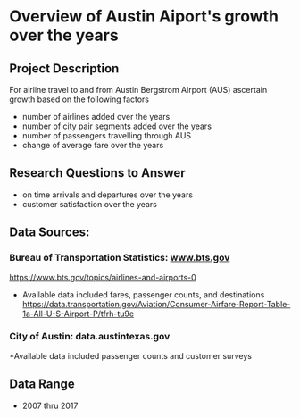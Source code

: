 # Overview of Austin Aiport's growth over the years




## Project Description
For airline travel to and from Austin Bergstrom Airport (AUS) ascertain growth based on the following factors
* number of airlines added over the years
* number of city pair segments added over the years
* number of passengers travelling through AUS
* change of average fare over the years

## Research Questions to Answer
* on time arrivals and departures over the years
* customer satisfaction over the years


## Data Sources:
### Bureau of Transportation Statistics: www.bts.gov
https://www.bts.gov/topics/airlines-and-airports-0
* Available data included fares, passenger counts, and destinations
https://data.transportation.gov/Aviation/Consumer-Airfare-Report-Table-1a-All-U-S-Airport-P/tfrh-tu9e

### City of Austin: data.austintexas.gov
*Available data included passenger counts and customer surveys


## Data Range
* 2007 thru 2017




